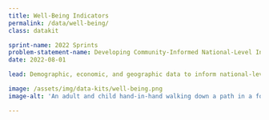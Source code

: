 ```yaml
---
title: Well-Being Indicators
permalink: /data/well-being/
class: datakit

sprint-name: 2022 Sprints
problem-statement-name: Developing Community-Informed National-Level Indicators of Well-Being
date: 2022-08-01

lead: Demographic, economic, and geographic data to inform national-level indicators of well-being

image: /assets/img/data-kits/well-being.png
image-alt: 'An adult and child hand-in-hand walking down a path in a forest that is backlit by the sun'

---
```

